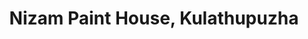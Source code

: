 ---
title: "Nizam Paint House, Kulathupuzha"
url: /kollam/nizam-paint-house-kulathupuzha/
shop: paint
---